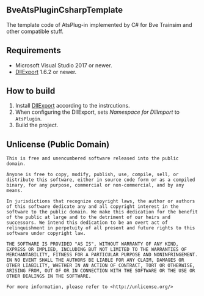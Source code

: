 ﻿## BveAtsPluginCsharpTemplate
The template code of AtsPlug-in implemented by C# for Bve Trainsim and other compatible stuff.

## Requirements
* Microsoft Visual Studio 2017 or newer.
* [DllExport](https://www.nuget.org/packages/DllExport/) 1.6.2 or newer.

## How to build
1. Install [DllExport](https://www.nuget.org/packages/DllExport/) according to the instrcutions.
1. When configuring the DllExport, sets *Namespace for DllImport* to `AtsPlugin`.
1. Build the project.

## Unlicense (Public Domain)
```
This is free and unencumbered software released into the public domain.

Anyone is free to copy, modify, publish, use, compile, sell, or
distribute this software, either in source code form or as a compiled
binary, for any purpose, commercial or non-commercial, and by any
means.

In jurisdictions that recognize copyright laws, the author or authors
of this software dedicate any and all copyright interest in the
software to the public domain. We make this dedication for the benefit
of the public at large and to the detriment of our heirs and
successors. We intend this dedication to be an overt act of
relinquishment in perpetuity of all present and future rights to this
software under copyright law.

THE SOFTWARE IS PROVIDED "AS IS", WITHOUT WARRANTY OF ANY KIND,
EXPRESS OR IMPLIED, INCLUDING BUT NOT LIMITED TO THE WARRANTIES OF
MERCHANTABILITY, FITNESS FOR A PARTICULAR PURPOSE AND NONINFRINGEMENT.
IN NO EVENT SHALL THE AUTHORS BE LIABLE FOR ANY CLAIM, DAMAGES OR
OTHER LIABILITY, WHETHER IN AN ACTION OF CONTRACT, TORT OR OTHERWISE,
ARISING FROM, OUT OF OR IN CONNECTION WITH THE SOFTWARE OR THE USE OR
OTHER DEALINGS IN THE SOFTWARE.

For more information, please refer to <http://unlicense.org/>
```